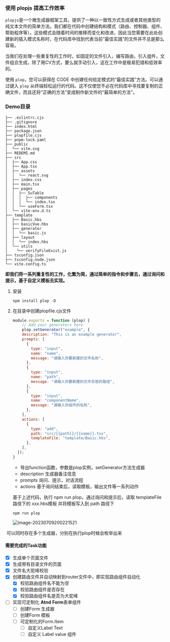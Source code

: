 ### 使用 plopjs 提高工作效率

`plopjs`是一个微生成器框架工具，提供了一种以一致性方式生成或者其他类型的纯文本文件的简单方法。我们都在代码中创建结构和模式（路由、控制器、组件、帮助程序等）。这些模式会随着时间的推移而变化和改进，因此当您需要在此处创建新的插入模式名称时，在代码库中找到代表当前“最佳实践”的文件并不总是那么容易。

当我们在处理一些重复性的工作时，如固定的文件引入，编写路由，引入组件，文件组合生成，除了用CV方式，要么就手动引入，这在工作中是极易犯错和低效率的。

使用 `plop`，您可以获得在 CODE 中创建任何给定模式的“最佳实践”方法。可以通过键入 `plop` 从终端轻松运行的代码。这不仅使您不必在代码库中寻找要复制的正确文件，而且还将“正确的方法”变成制作新文件的“最简单的方法”。

### Demo目录

```
├── .eslintrc.cjs
├── .gitignore
├── index.html
├── package.json
├── plopfile.cjs
├── pnpm-lock.yaml
├── public
│  └── vite.svg
├── REDEMI.md
├── src
│  ├── App.css
│  ├── App.tsx
│  ├── assets
│  │  └── react.svg
│  ├── index.css
│  ├── main.tsx
│  ├── pages
│  │  ├── SuTable
│  │  │  ├── components
│  │  │  └── index.tsx
│  │  └── useForm.tsx
│  └── vite-env.d.ts
├── template
│  ├── Basic.hbs
│  ├── basicVue.hbs
│  ├── generator
│  │  └── basic.js
│  ├── layout
│  │  └── index.hbs
│  └── utils
│    └── verifyFileExist.js
├── tsconfig.json
├── tsconfig.node.json
└── vite.config.ts
```

**即我们将一系列重复性的工作，化繁为简，通过简单的指令和步骤去，通过询问和提示，基于自定义模板去实现。**

1. 安装

   ```shell
   npm install plop -D
   ```

2. 在目录中创建plopfile.cjs文件

   ```js
   module.exports = function (plop) {
       // Add your generators here
       plop.setGenerator("example", {
       description: "This is an example generator",
       prompts: [
         {
           type: "input",
           name: "name",
           message: "请输入你要新建的文件名称",
         },
         {
           type: "input",
           name: "path",
           message: "请输入你要新建的文件存放的路径",
         },
         {
           type: "input",
           name: "componentName",
           message: "请输入你组件的名称",
         },
       ],
       actions: [
         {
           type: "add",
           path: "src/{{path}}/{{name}}.tsx",
           templateFile: "template/Basic.hbs",
         },
       ],
     });
   }
   ```

   - 导出function函数，参数是plop实例，setGenerator方法生成器
   - description 生成器备注信息
   - prompts 询问、提示，对话流程
   - actions 基于询问结束后，读取模板，输出文件等一系列动作

   基于上述代码，执行 npm run plop，通过询问和提示后，读取 templateFile 路径下的 xxx.hbs模板 并将模板写入到 path 路径下

   ```shell
   npm run plop
   ```

   ![image-20230709200221521](C:\Users\a1852\AppData\Roaming\Typora\typora-user-images\image-20230709200221521.png)

​		可以同时存在多个生成器，分别在执行plop时候会枚举出来

#### 需要完成的Task功能

- [x] 生成单个页面文件
- [x] 生成带有目录文件的页面
- [x] 文件名大驼峰校验
- [x] 创建路由文件并自动映射到router文件中，即实现路由组件自动化
  - [x] 校验路由组件名不能为空
  - [x] 校验路由组件是否存在
  - [x] 校验路由组件名是否为大驼峰
- [ ] 实现可定制化 **Atnd** **Form**表单组件
  - [ ] 创建Form 生成器
  - [ ] 创建Form 模板
  - [ ] 可定制化的Form.Item
    - [ ] 自定义Label Text
    - [ ] 自定义 Label value 组件